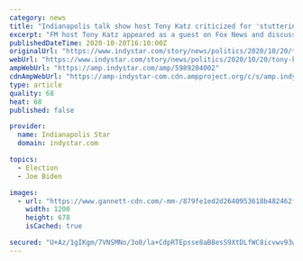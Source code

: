 ```yaml
---
category: news
title: "Indianapolis talk show host Tony Katz criticized for 'stuttering' Joe Biden comments"
excerpt: "FM host Tony Katz appeared as a guest on Fox News and discussed muted microphones playing a role in the upcoming debate."
publishedDateTime: 2020-10-20T16:10:00Z
originalUrl: "https://www.indystar.com/story/news/politics/2020/10/20/tony-katz-criticized-stuttering-comments-fox-friends/5989204002/"
webUrl: "https://www.indystar.com/story/news/politics/2020/10/20/tony-katz-criticized-stuttering-comments-fox-friends/5989204002/"
ampWebUrl: "https://amp.indystar.com/amp/5989204002"
cdnAmpWebUrl: "https://amp-indystar-com.cdn.ampproject.org/c/s/amp.indystar.com/amp/5989204002"
type: article
quality: 68
heat: 68
published: false

provider:
  name: Indianapolis Star
  domain: indystar.com

topics:
  - Election
  - Joe Biden

images:
  - url: "https://www.gannett-cdn.com/-mm-/879fe1ed2d2640953618b482462f27e9262d6923/c=0-0-2797-1580/local/-/media/2015/08/17/Indianapolis/Indianapolis/635754413759812777-14-CarmelLGBT.jpg?auto=webp&format=pjpg&width=1200"
    width: 1200
    height: 678
    isCached: true

secured: "U+Az/1gIKgm/7VNSMNo/3o0/la+CdpRTEpsse8aB8esS9XtDLfWC8icvwv93wQvlgB2j1+FqW6owJu2LsYZZ5sHCiGCWkHQ81XukxwlD6MkhFFTmGMoyYga3oLCRsgC1XTJixeLuexnseKaDvYLePskOwg5itsHHtq6+DBsXG+8epVvLAzIrcoMgmwLPwVXulOPmCAsbn+mOTcy2weOHDTYJJZdZGrhJvGh7COrjyO1lEOVP6hn6U3d4K2DcIwDIpC4p/kW+ZVmUqq6yBZn5I0ecvf7uA8o1fHOcTgflDlVlZiGg8a3xhVC4n8VTNosAWORnYHzgWsYIQ6mDES0XlGPw8yqkwVdRf7Xpuve3WcA=;1gj/ZskrYYYbnk/EM3xrIg=="
---
```


